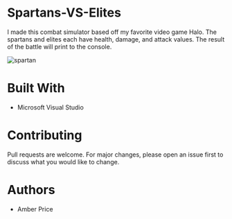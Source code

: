 # Spartans-VS-Elites
I made this combat simulator based off my favorite video game Halo. The spartans and elites each have health, damage, and attack values. The result of the battle will print to the console. 

![spartan](https://i.ibb.co/2584H09/spartans.png)

# Built With
* Microsoft Visual Studio
# Contributing
Pull requests are welcome. For major changes, please open an issue first to discuss what you would like to change.
# Authors
* Amber Price

